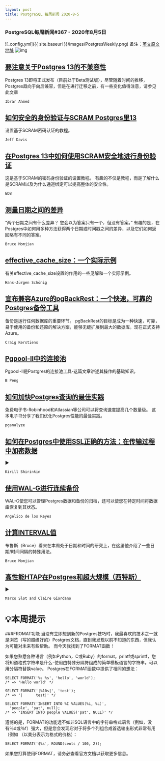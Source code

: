 ```yaml
---
layout: post
title: PostgreSQL 每周新闻 2020-8-5
---
```

### PostgreSQL每周新闻#367 - 2020年8月5日
![_config.yml]({{ site.baseurl }}/images/PostgresWeekly.png)
备注：[英文原文地址](https://postgresweekly.com/issues/367)
![img](https://res.cloudinary.com/cpress/image/upload/w_1280,e_sharpen:60/v1596547416/qmn0lierqiaaytaamyxd.jpg)
## [要注意关于Postgres 13的不兼容性](https://postgresweekly.com/link/92880/web)
Postgres 13即将正式发布（目前处于Beta测试版），尽管随着时间的推移，Postgres趋向于向后兼容，但是在进行迁移之前，有一些变化值得注意，请参见此文章


`Ibrar Ahmed `
## [如何安全的身份验证与SCRAM Postgres里13](https://postgresweekly.com/link/92897/web)
设置基于SCRAM密码认证的教程。


`Jeff Davis `
## [在Postgres 13中如何使用SCRAM安全地进行身份验证](https://postgresweekly.com/link/92883/web)
这是基于SCRAM的密码身份验证的设置教程。 有趣的不仅是教程，而是了解什么是SCRAM以及为什么通道绑定可以提高整体的安全性。


`EDB `
## [测量日期之间的差异](https://postgresweekly.com/link/92884/web)
“两个日期之间有什么差异？ 您会以为答案只有一个，但没有答案。” 有趣的是，在Postgres中如何用多种方法获得两个日期或时间戳之间的差异，以及它们如何返回略有不同的答案。


`Bruce Momjian `
## [effective_cache_size：一个实际示例](https://postgresweekly.com/link/92885/web)
有关effective_cache_size设置的作用的一些见解和一个实际示例。


`Hans-Jürgen Schönig `
## [宣布兼容Azure的pgBackRest：一个快速，可靠的Postgres备份工具](https://postgresweekly.com/link/92886/web)
备份是运行任何数据库的重要环节。 pgBackRest的目标是成为一种快速，可靠，易于使用的备份和还原的解决方案，能够无缝扩展到最大的数据库，现在正式支持Azure。


`Craig Kerstiens `
## [Pgpool-II中的连接池](https://postgresweekly.com/link/92888/web)
Pgpool-II是Postgres的连接池工具-这篇文章讲述其操作的基础知识。


`B Peng `
## [如何加快Postgres查询的最佳实践](https://postgresweekly.com/link/92890/web)
免费电子书-Robinhood和Atlassian等公司可以将查询速度提高几个数量级。 这本电子书分享了我们优化Postgres性能的最佳实践。


`pganalyze `
## [如何在Postgres中使用SSL正确的方法：在传输过程中加密数据](https://postgresweekly.com/link/92891/web)
▶


`Kirill Shirinkin `
## [使用WAL-G进行连续备份](https://postgresweekly.com/link/92892/web)
WAL-G使您可以管理Postgres数据和备份的归档，还可以使您在特定时间将数据库恢复到其状态。


`Angelico de los Reyes `
## [计算INTERVAL值](https://postgresweekly.com/link/92894/web)
布鲁斯（Bruce）看来在本周处于日期和时间的研究上，在这里他介绍了一些日期/时间间隔的特殊用法。


`Bruce Momjian `
## [高性能HTAP在Postgres和超大规模（西特斯）](https://postgresweekly.com/link/92898/web)
▶


`Marco Slot and Claire Giordano `
# 💡本周提示

###FROMAT功能
当没有立即想到新的Postgres技巧时，我最喜欢的技术之一就是浏览（写的超级好的）Postgres文档，直到我发现以前不知道的东西，但我认为可能对未来有些帮助。 而今天我找到了FORMAT函数！

如果您熟悉各种语言（例如Python，C或Ruby）的format，printf或sprintf，您将知道格式字符串是什么-使用由特殊分隔符组成的简单模板语言的字符串，可以用分隔符替换value。 Postgres在FORMAT函数中提供了相同的想法：


```
SELECT FORMAT('%s %s', 'hello', 'world');
/* => 'Hello world' */

SELECT FORMAT('|%10s|', 'test');
/* => '|      test|' */

SELECT FORMAT('INSERT INTO %I VALUES(%L, %L)',
  'people', 'pat', null);
/* => 'INSERT INTO people VALUES('pat', NULL)' */
```

遗憾的是，FORMAT的功能远不如非SQL语言中的字符串格式语言（例如，没有％d或％f）强大，但是您会发现它对于将多个列组合成首选输出形式非常有用（例如 （以美分表示为格式的价格）：

```
SELECT FORMAT('$%s', ROUND(cents / 100, 2));
```

如果您打算使用FORMAT，请务必查看官方文档以获取更多信息。
